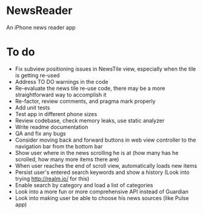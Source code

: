 # NewsReader
An iPhone news reader app

# To do
- Fix subview positioning issues in NewsTile view, especially when the tile is getting re-used
- Address TO DO warnings in the code
- Re-evaluate the news tile re-use code, there may be a more straightforward way to accomplish it
- Re-factor, review comments, and pragma mark properly
- Add unit tests
- Test app in different phone sizes
- Review codebase, check memory leaks, use static analyzer
- Write readme documentation
- QA and fix any bugs
- Consider moving back and forward buttons in web view controller to the navigation bar from the bottom bar
- Show user where in the news scrolling he is at (how many has he scrolled, how many more items there are)
- When user reaches the end of scroll view, automatically loads new items
- Persist user's entered search keywords and show a history (Look into trying http://realm.io/ for this)
- Enable search by category and load a list of categories
- Look into a more fun or more comprehensive API instead of Guardian
- Look into making user be able to choose his news sources (like Pulse app)